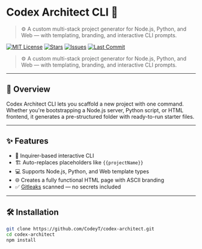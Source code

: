 # Codex Architect CLI 🧠

> ⚙️ A custom multi-stack project generator for Node.js, Python, and Web — with templating, branding, and interactive CLI prompts.

[![MIT License](https://img.shields.io/github/license/CodeyT/codex-architect?color=blue)](./LICENSE)
[![Stars](https://img.shields.io/github/stars/CodeyT/codex-architect?style=social)](https://github.com/CodeyT/codex-architect/stargazers)
[![Issues](https://img.shields.io/github/issues/CodeyT/codex-architect)](https://github.com/CodeyT/codex-architect/issues)
[![Last Commit](https://img.shields.io/github/last-commit/CodeyT/codex-architect)](https://github.com/CodeyT/codex-architect/commits/main)

> ⚙️ A custom multi-stack project generator for Node.js, Python, and Web — with templating, branding, and interactive CLI prompts.

---

## 📌 Overview

Codex Architect CLI lets you scaffold a new project with one command. Whether you're bootstrapping a Node.js server, Python script, or HTML frontend, it generates a pre-structured folder with ready-to-run starter files.

---

## ✨ Features

- 🧠 Inquirer-based interactive CLI
- 🏗️ Auto-replaces placeholders like `{{projectName}}`
- 💻 Supports Node.js, Python, and Web template types
- 🌐 Creates a fully functional HTML page with ASCII branding
- ✅ [Gitleaks](https://github.com/gitleaks/gitleaks) scanned — no secrets included

---

## 🛠️ Installation

```bash
git clone https://github.com/CodeyT/codex-architect.git
cd codex-architect
npm install
